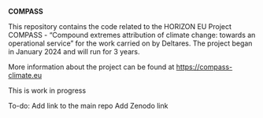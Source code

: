**COMPASS**

This repository contains the code related to the HORIZON EU Project COMPASS -  “Compound extremes attribution of climate change: towards an operational service” for the work carried on by Deltares. 
The project began in January 2024 and will run for 3 years.

More information about the project can be found at https://compass-climate.eu

This is work in progress

To-do:
Add link to the main repo
Add Zenodo link
